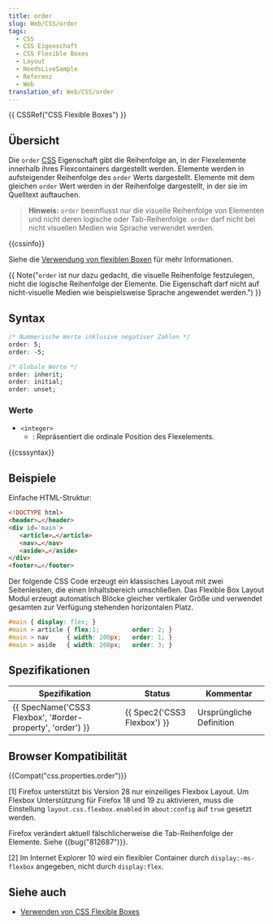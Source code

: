 ```yaml
---
title: order
slug: Web/CSS/order
tags:
  - CSS
  - CSS Eigenschaft
  - CSS Flexible Boxes
  - Layout
  - NeedsLiveSample
  - Referenz
  - Web
translation_of: Web/CSS/order
---
```

{{ CSSRef("CSS Flexible Boxes") }}

## Übersicht

Die `order` [CSS](/de/docs/Web/CSS) Eigenschaft gibt die Reihenfolge an, in der Flexelemente innerhalb ihres Flexcontainers dargestellt werden. Elemente werden in aufsteigender Reihenfolge des `order` Werts dargestellt. Elemente mit dem gleichen `order` Wert werden in der Reihenfolge dargestellt, in der sie im Quelltext auftauchen.

> **Hinweis:** `order` beeinflusst nur die visuelle Reihenfolge von Elementen und nicht deren logische oder Tab-Reihenfolge. `order` darf nicht bei nicht visuellen Medien wie Sprache verwendet werden.

{{cssinfo}}

Siehe die [Verwendung von flexiblen Boxen](/de/docs/Web/Guide/CSS/Flexible_boxes "/en/CSS/Using_CSS_flexible_boxes") für mehr Informationen.

{{ Note("<code>order</code> ist nur dazu gedacht, die visuelle Reihenfolge festzulegen, nicht die logische Reihenfolge der Elemente. Die Eigenschaft darf nicht auf nicht-visuelle Medien wie beispielsweise Sprache angewendet werden.") }}

## Syntax

```css
/* Nummerische Werte inklusive negativer Zahlen */
order: 5;
order: -5;

/* Globale Werte */
order: inherit;
order: initial;
order: unset;
```

### Werte

- `<integer>`
  - : Repräsentiert die ordinale Position des Flexelements.

{{csssyntax}}

## Beispiele

Einfache HTML-Struktur:

```html
<!DOCTYPE html>
<header>…</header>
<div id='main'>
   <article>…</article>
   <nav>…</nav>
   <aside>…</aside>
</div>
<footer>…</footer>
```

Der folgende CSS Code erzeugt ein klassisches Layout mit zwei Seitenleisten, die einen Inhaltsbereich umschließen. Das Flexible Box Layout Modul erzeugt automatisch Blöcke gleicher vertikaler Größe und verwendet gesamten zur Verfügung stehenden horizontalen Platz.

```css
#main { display: flex; }
#main > article { flex:1;         order: 2; }
#main > nav     { width: 200px;   order: 1; }
#main > aside   { width: 200px;   order: 3; }
```

## Spezifikationen

| Spezifikation                                                                | Status                               | Kommentar                |
| ---------------------------------------------------------------------------- | ------------------------------------ | ------------------------ |
| {{ SpecName('CSS3 Flexbox', '#order-property', 'order') }} | {{ Spec2('CSS3 Flexbox') }} | Ursprüngliche Definition |

## Browser Kompatibilität

{{Compat("css.properties.order")}}

\[1] Firefox unterstützt bis Version 28 nur einzeiliges Flexbox Layout. Um Flexbox Unterstützung für Firefox 18 und 19 zu aktivieren, muss die Einstellung `layout.css.flexbox.enabled` in `about:config` auf `true` gesetzt werden.

Firefox verändert aktuell fälschlicherweise die Tab-Reihenfolge der Elemente. Siehe {{bug("812687")}}.

\[2] Im Internet Explorer 10 wird ein flexibler Container durch `display:-ms-flexbox` angegeben, nicht durch `display:flex`.

## Siehe auch

- [Verwenden von CSS Flexible Boxes](/de/docs/Web/Guide/CSS/Flexible_boxes "CSS/Using_CSS_flexible_boxes")
